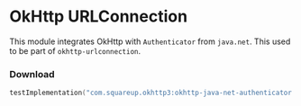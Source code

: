 OkHttp URLConnection
====================

This module integrates OkHttp with `Authenticator` from `java.net`. This used to be part of `okhttp-urlconnection`.

### Download

```kotlin
testImplementation("com.squareup.okhttp3:okhttp-java-net-authenticator:4.11.0")
```
